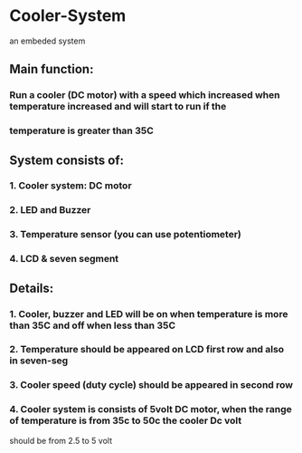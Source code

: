 # Cooler-System
an embeded system 

## Main function:
### Run a cooler (DC motor) with a speed which increased when temperature increased and will start to run if the 
### temperature is greater than 35C
## System consists of:
###  1. Cooler system: DC motor
###  2. LED and Buzzer
###  3. Temperature sensor (you can use potentiometer)
###  4. LCD & seven segment
## Details:
###  1. Cooler, buzzer and LED will be on when temperature is more than 35C and off when less than 35C
###  2. Temperature should be appeared on LCD first row and also in seven-seg
###  3. Cooler speed (duty cycle) should be appeared in second row
###  4. Cooler system is consists of 5volt DC motor, when the range of temperature is from 35c to 50c the cooler Dc volt 
should be from 2.5 to 5 volt
